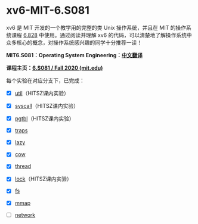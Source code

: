 # xv6-MIT-6.S081

xv6 是 MIT 开发的一个教学用的完整的类 Unix 操作系统，并且在 MIT 的操作系统课程 [6.828](http://pdos.csail.mit.edu/6.828/2012/xv6.html) 中使用。通过阅读并理解 xv6 的代码，可以清楚地了解操作系统中众多核心的概念，对操作系统感兴趣的同学十分推荐一读！



**MIT6.S081：Operating System Engineering：[中文翻译](https://mit-public-courses-cn-translatio.gitbook.io/mit6-s081/)**

**课程主页：[6.S081 / Fall 2020 (mit.edu)](https://pdos.csail.mit.edu/6.S081/2020/index.html)**

每个实验在对应分支下，已完成：

- [x]  [util](https://github.com/jiawenGuan1/xv6-MIT-6.S081/tree/util)（HITSZ课内实验）

- [x] [syscall](https://github.com/jiawenGuan1/xv6-MIT-6.S081/tree/syscall)（HITSZ课内实验）
- [x] [pgtbl](https://github.com/jiawenGuan1/xv6-MIT-6.S081/tree/pgtbl)（HITSZ课内实验）
- [x]  [traps](https://github.com/jiawenGuan1/xv6-MIT-6.S081/tree/traps)
- [x] [lazy](https://github.com/jiawenGuan1/xv6-MIT-6.S081/tree/lazy)
- [x] [cow]()
- [x] [thread]()
- [x] [lock](https://github.com/jiawenGuan1/xv6-MIT-6.S081/tree/lock)（HITSZ课内实验）
- [x]  [fs]()
- [x]  [mmap]()
- [ ]  [network]()